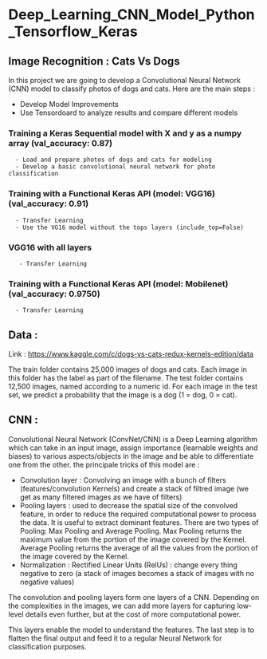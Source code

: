 # Deep_Learning_CNN_Model_Python_Tensorflow_Keras
## Image Recognition : Cats Vs Dogs  

In this project we are going to develop a Convolutional Neural Network (CNN) model to classify photos of dogs and cats. Here are the main steps : 

  - Develop Model Improvements
  - Use Tensordoard to analyze results and compare different models
### Training a Keras Sequential model with X and y as a numpy array (val_accuracy: 0.87)
      - Load and prepare photos of dogs and cats for modeling
      - Develop a basic convolutional neural network for photo classification 
### Training with a Functional Keras API (model: VGG16) (val_accuracy: 0.91)
      - Transfer Learning
      - Use the VG16 model without the tops layers (include_top=False) 
### VGG16 with all layers
       - Transfer Learning
### Training with a Functional Keras API (model: Mobilenet) (val_accuracy: 0.9750)
      - Transfer Learning

## Data :
Link : https://www.kaggle.com/c/dogs-vs-cats-redux-kernels-edition/data

The train folder contains 25,000 images of dogs and cats. Each image in this folder has the label as part of the filename. The test folder contains 12,500 images, named according to a numeric id. For each image in the test set, we predict a probability that the image is a dog (1 = dog, 0 = cat).

## CNN : 
Convolutional Neural Network (ConvNet/CNN) is a Deep Learning algorithm which can take in an input image, assign importance (learnable weights and biases) to various aspects/objects in the image and be able to differentiate one from the other. the principale tricks of this model are : 
  - Convolution layer : Convolving an image with a bunch of filters (features/convolution Kernels) and create a stack of filtred image (we get as many filtered images as we have of filters)
  - Pooling layers : used to decrease the spatial size of the convolved feature, in order to reduce the required computational power to process the data. It is useful to extract dominant features. There are two types of Pooling: Max Pooling and Average Pooling. Max Pooling returns the maximum value from the portion of the image covered by the Kernel. Average Pooling returns the average of all the values from the portion of the image covered by the Kernel.
  - Normalization :  Rectified Linear Units (RelUs) : change every thing negative to zero (a stack of images becomes a stack of images with no negative values)

The convolution and pooling layers  form one layers of a CNN. Depending on the complexities in the images, we can add more layers for capturing low-level details even further, but at the cost of more computational power.

This layers enable the model to understand the features. The last step is to flatten the final output and feed it to a regular Neural Network for classification purposes.

